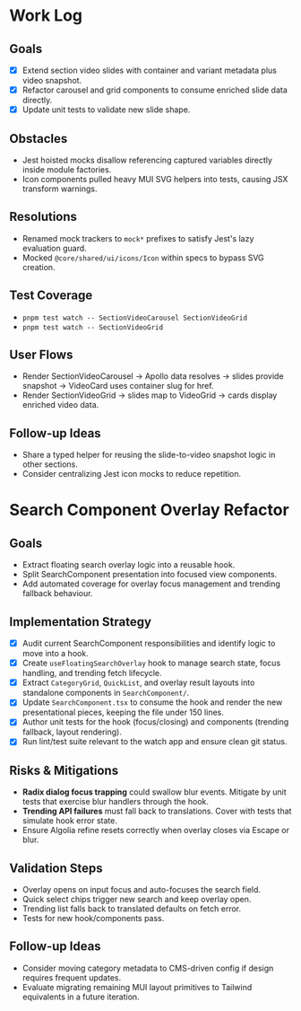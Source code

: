 
# Work Log

## Goals
- [x] Extend section video slides with container and variant metadata plus video snapshot.
- [x] Refactor carousel and grid components to consume enriched slide data directly.
- [x] Update unit tests to validate new slide shape.

## Obstacles
- Jest hoisted mocks disallow referencing captured variables directly inside module factories.
- Icon components pulled heavy MUI SVG helpers into tests, causing JSX transform warnings.

## Resolutions
- Renamed mock trackers to `mock*` prefixes to satisfy Jest's lazy evaluation guard.
- Mocked `@core/shared/ui/icons/Icon` within specs to bypass SVG creation.

## Test Coverage
- `pnpm test watch -- SectionVideoCarousel SectionVideoGrid`
- `pnpm test watch -- SectionVideoGrid`

## User Flows
- Render SectionVideoCarousel -> Apollo data resolves -> slides provide snapshot -> VideoCard uses container slug for href.
- Render SectionVideoGrid -> slides map to VideoGrid -> cards display enriched video data.

## Follow-up Ideas
- Share a typed helper for reusing the slide-to-video snapshot logic in other sections.
- Consider centralizing Jest icon mocks to reduce repetition.

# Search Component Overlay Refactor

## Goals
- Extract floating search overlay logic into a reusable hook.
- Split SearchComponent presentation into focused view components.
- Add automated coverage for overlay focus management and trending fallback behaviour.

## Implementation Strategy
- [x] Audit current SearchComponent responsibilities and identify logic to move into a hook.
- [x] Create `useFloatingSearchOverlay` hook to manage search state, focus handling, and trending fetch lifecycle.
- [x] Extract `CategoryGrid`, `QuickList`, and overlay result layouts into standalone components in `SearchComponent/`.
- [x] Update `SearchComponent.tsx` to consume the hook and render the new presentational pieces, keeping the file under 150 lines.
- [x] Author unit tests for the hook (focus/closing) and components (trending fallback, layout rendering).
- [x] Run lint/test suite relevant to the watch app and ensure clean git status.

## Risks & Mitigations
- **Radix dialog focus trapping** could swallow blur events. Mitigate by unit tests that exercise blur handlers through the hook.
- **Trending API failures** must fall back to translations. Cover with tests that simulate hook error state.
- Ensure Algolia refine resets correctly when overlay closes via Escape or blur.

## Validation Steps
- Overlay opens on input focus and auto-focuses the search field.
- Quick select chips trigger new search and keep overlay open.
- Trending list falls back to translated defaults on fetch error.
- Tests for new hook/components pass.

## Follow-up Ideas
- Consider moving category metadata to CMS-driven config if design requires frequent updates.
- Evaluate migrating remaining MUI layout primitives to Tailwind equivalents in a future iteration.

